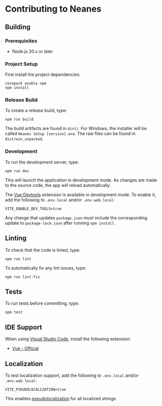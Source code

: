 # Contributing to Neanes

## Building

### Prerequisites

- Node.js 20.x or later

### Project Setup

First install the project dependencies:

```
corepack enable npm
npm install
```

### Release Build

To create a release build, type:

```
npm run build
```

The build artifacts are found in `dist/`. For Windows, the installer will be called `Neanes Setup [version].exe`. The raw files can be found in `dist/win_unpacked`.

### Development

To run the development server, type:

```
npm run dev
```

This will launch the application in development mode. As changes are made to the source code, the app will reload automatically.

The [Vue Devtools](https://devtools-next.vuejs.org/) extension is available in development mode.
To enable it, add the following to `.env.local` and/or `.env.web.local`:

```
VITE_ENABLE_DEV_TOOLS=true
```

Any change that updates `package.json` _must_ include the corresponding update to `package-lock.json` after running `npm install`.

## Linting

To check that the code is linted, type:

```
npm run lint
```

To automatically fix any lint issues, type:

```
npm run lint:fix
```

## Tests

To run tests before committing, type:

```
npm test
```

## IDE Support

When using [Visual Studio Code](https://github.com/microsoft/vscode), install the following extension:

- [Vue - Official](https://marketplace.visualstudio.com/items?itemName=Vue.volar)

## Localization

To test localization support, add the following to `.env.local` and/or `.env.web.local`:

```
VITE_PSEUDOLOCALIZATION=true
```

This enables [pseudolocalization](https://en.wikipedia.org/wiki/Pseudolocalization) for all localized strings.
